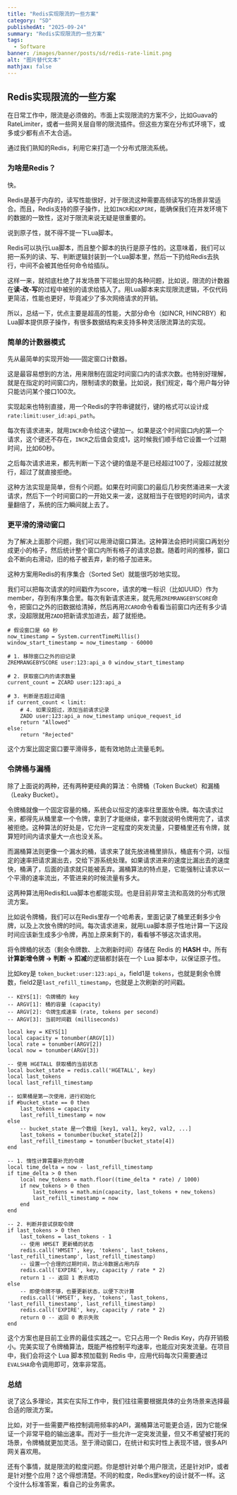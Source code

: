 ```yaml
---
title: "Redis实现限流的一些方案"  
category: "SD"  
publishedAt: "2025-09-24"  
summary: "Redis实现限流的一些方案"  
tags:  
  - Software
banner: /images/banner/posts/sd/redis-rate-limit.png
alt: "图片替代文本"  
mathjax: false
---
```



## Redis实现限流的一些方案

在日常工作中，限流是必须做的。市面上实现限流的方案不少，比如Guava的RateLimiter，或者一些网关层自带的限流插件。但这些方案在分布式环境下，或多或少都有点不太合适。

通过我们熟知的Redis，利用它来打造一个分布式限流系统。

### 为啥是Redis？

快。

Redis是基于内存的，读写性能很好，对于限流这种需要高频读写的场景非常适合。而且，Redis支持的原子操作，比如`INCR`和`EXPIRE`，能确保我们在并发环境下的数据的一致性，这对于限流来说无疑是很重要的。

说到原子性，就不得不提一下Lua脚本。

Redis可以执行Lua脚本，而且整个脚本的执行是原子性的。这意味着，我们可以把一系列的读、写、判断逻辑封装到一个Lua脚本里，然后一下扔给Redis去执行，中间不会被其他任何命令给插队。

这样一来，就彻底杜绝了并发场景下可能出现的各种问题，比如说，限流的计数器在**读-改-写**的过程中被别的请求给插入了。用Lua脚本来实现限流逻辑，不仅代码更简洁，性能也更好，毕竟减少了多次网络请求的开销。

所以，总结一下，优点主要是超高的性能，大部分命令（如INCR, HINCRBY）和Lua脚本提供原子操作，有很多数据结构来支持多种灵活限流算法的实现。

### 简单的计数器模式

先从最简单的实现开始——固定窗口计数器。

这是最容易想到的方法，用来限制在固定时间窗口内的请求次数。也特别好理解，就是在指定的时间窗口内，限制请求的数量。比如说，我们规定，每个用户每分钟只能访问某个接口100次。

实现起来也特别直接，用一个Redis的字符串键就行，键的格式可以设计成`rate:limit:user_id:api_path`。

每次有请求进来，就用`INCR`命令给这个键加一。如果是这个时间窗口内的第一个请求，这个键还不存在，`INCR`之后值会变成1，这时候我们顺手给它设置一个过期时间，比如60秒。

之后每次请求进来，都先判断一下这个键的值是不是已经超过100了，没超过就放行，超过了就直接拒绝。

这种方法实现是简单，但有个问题。如果在时间窗口的最后几秒突然涌进来一大波请求，然后下一个时间窗口的一开始又来一波，这就相当于在很短的时间内，请求量翻倍了，系统的压力瞬间就上去了。

### 更平滑的滑动窗口

为了解决上面那个问题，我们可以用滑动窗口算法。这种算法会把时间窗口再划分成更小的格子，然后统计整个窗口内所有格子的请求总数。随着时间的推移，窗口会不断向右滑动，旧的格子被丢弃，新的格子加进来。

这种方案用Redis的有序集合（Sorted Set）就能很巧妙地实现。

我们可以把每次请求的时间戳作为score，请求的唯一标识（比如UUID）作为member，存到有序集合里。每次有新请求进来，就先用`ZREMRANGEBYSCORE`命令，把窗口之外的旧数据给清掉，然后再用`ZCARD`命令看看当前窗口内还有多少请求，没超限就用`ZADD`把新请求加进去，超了就拒绝。

```
# 假设窗口是 60 秒
now_timestamp = System.currentTimeMillis()
window_start_timestamp = now_timestamp - 60000

# 1. 移除窗口之外的旧记录
ZREMRANGEBYSCORE user:123:api_a 0 window_start_timestamp

# 2. 获取窗口内的请求数量
current_count = ZCARD user:123:api_a

# 3. 判断是否超过阈值
if current_count < limit:
    # 4. 如果没超过，添加当前请求记录
    ZADD user:123:api_a now_timestamp unique_request_id
    return "Allowed"
else:
    return "Rejected"
```

这个方案比固定窗口要平滑得多，能有效地防止流量毛刺。

### 令牌桶与漏桶

除了上面说的两种，还有两种更经典的算法：令牌桶（Token Bucket）和漏桶（Leaky Bucket）。

令牌桶就像一个固定容量的桶，系统会以恒定的速率往里面放令牌。每次请求过来，都得先从桶里拿一个令牌，拿到了才能继续，拿不到就说明令牌用完了，请求被拒绝。这种算法的好处是，它允许一定程度的突发流量，只要桶里还有令牌，就算短时间内请求量大一点也没关系。

而漏桶算法则更像一个漏水的桶，请求来了就先放进桶里排队，桶底有个洞，以恒定的速率把请求漏出去，交给下游系统处理。如果请求进来的速度比漏出去的速度快，桶满了，后面的请求就只能被丢弃。漏桶算法的特点是，它能强制让请求以一个平滑的速率流出，不管进来的时候流量有多大。

这两种算法用Redis和Lua脚本也都能实现。也是目前非常主流和高效的分布式限流方案。

比如说令牌桶，我们可以在Redis里存一个哈希表，里面记录了桶里还剩多少令牌，以及上次放令牌的时间。每次请求进来，就用Lua脚本原子性地计算一下这段时间应该新生成多少令牌，再加上原来剩下的，看看够不够这次请求用。

将令牌桶的状态（剩余令牌数、上次刷新时间）存储在 Redis 的 **HASH** 中。所有**计算新增令牌 -> 判断 -> 扣减**的逻辑都封装在一个 Lua 脚本中，以保证原子性。

比如key是 `token_bucket:user:123:api_a`，field1是 `tokens`，也就是剩余令牌数，field2是`last_refill_timestamp`，也就是上次刷新的时间戳。

```
-- KEYS[1]: 令牌桶的 key
-- ARGV[1]: 桶的容量 (capacity)
-- ARGV[2]: 令牌生成速率 (rate, tokens per second)
-- ARGV[3]: 当前时间戳 (milliseconds)

local key = KEYS[1]
local capacity = tonumber(ARGV[1])
local rate = tonumber(ARGV[2])
local now = tonumber(ARGV[3])

-- 使用 HGETALL 获取桶的当前状态
local bucket_state = redis.call('HGETALL', key)
local last_tokens
local last_refill_timestamp

-- 如果桶是第一次使用，进行初始化
if #bucket_state == 0 then
    last_tokens = capacity
    last_refill_timestamp = now
else
    -- bucket_state 是一个数组 [key1, val1, key2, val2, ...]
    last_tokens = tonumber(bucket_state[2])
    last_refill_timestamp = tonumber(bucket_state[4])
end

-- 1. 惰性计算需要补充的令牌
local time_delta = now - last_refill_timestamp
if time_delta > 0 then
    local new_tokens = math.floor((time_delta * rate) / 1000)
    if new_tokens > 0 then
        last_tokens = math.min(capacity, last_tokens + new_tokens)
        last_refill_timestamp = now
    end
end

-- 2. 判断并尝试获取令牌
if last_tokens > 0 then
    last_tokens = last_tokens - 1
    -- 使用 HMSET 更新桶的状态
    redis.call('HMSET', key, 'tokens', last_tokens, 'last_refill_timestamp', last_refill_timestamp)
    -- 设置一个合理的过期时间，防止冷数据占用内存
    redis.call('EXPIRE', key, capacity / rate * 2) 
    return 1 -- 返回 1 表示成功
else
    -- 即使令牌不够，也要更新状态，以便下次计算
    redis.call('HMSET', key, 'tokens', last_tokens, 'last_refill_timestamp', last_refill_timestamp)
    redis.call('EXPIRE', key, capacity / rate * 2)
    return 0 -- 返回 0 表示失败
end
```

这个方案也是目前工业界的最佳实践之一。它只占用一个 Redis Key，内存开销极小。完美实现了令牌桶算法，既能严格控制平均速率，也能应对突发流量。在项目中，我们会将这个 Lua 脚本预加载到 Redis 中，应用代码每次只需要通过`EVALSHA`命令调用即可，效率非常高。

### 总结

说了这么多理论，其实在实际工作中，我们往往需要根据具体的业务场景来选择最合适的限流方案。

比如，对于一些需要严格控制调用频率的API，漏桶算法可能更合适，因为它能保证一个非常平稳的输出速率。而对于一些允许一定突发流量，但又不希望被打死的场景，令牌桶就更加灵活。至于滑动窗口，在统计和实时性上表现不错，很多API网关喜欢用。

还有个事情，就是限流的粒度问题。你是想针对单个用户限流，还是针对IP，或者是针对整个应用？这个得想清楚。不同的粒度，Redis里key的设计就不一样。这个没什么标准答案，看自己的业务需求。



